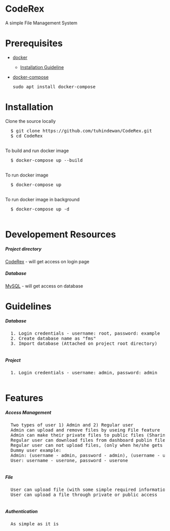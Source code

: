 # CodeRex
A simple File Management System 

# Prerequisites
- [docker](https://www.docker.com/)
  - [Installation Guideline](https://www.digitalocean.com/community/tutorials/how-to-install-and-use-docker-on-ubuntu-18-04)

- [docker-compose](https://docs.docker.com/compose/)
  <pre>
  sudo apt install docker-compose
  </pre>
 
 # Installation 
  Clone the source locally
  <pre>
  $ git clone https://github.com/tuhindewan/CodeRex.git
  $ cd CodeRex
  </pre>
  To build and run docker image
  <pre>
  $ docker-compose up --build
  </pre>
  To run docker image
  <pre>
  $ docker-compose up
  </pre>
  To run docker image in background
  <pre>
  $ docker-compose up -d
  </pre>
  
  # Developement Resources
  ##### Project directory
 
  [CodeRex](http://127.0.0.1:8081/src/) - will get access on login page
  
  ##### Database
 
  [MySQL](http://localhost:8080/) - will get access on database
  
  # Guidelines
  ##### Database
  <pre>
  1. Login credentials - username: root, password: example
  2. Create database name as "fms"
  3. Import database (Attached on project root directory)
  </pre>
  
   ##### Project
  <pre>
  1. Login credentials - username: admin, password: admin
  </pre>
  
  # Features
  ##### Access Management
   <pre>
  Two types of user 1) Admin and 2) Regular user
  Admin can upload and remove files by useing File feature
  Admin can make their private files to public files (Sharing)
  Regular user can download files from dashboard publin file list
  Regular user can not upload files, (only when he/she gets admin access)
  Dummy user example: 
  Admin: (username - admin, password - admin), (username - usertwo, password - usertwo)
  User: username - userone, password - userone
  </pre>
  
  ##### File
  <pre>
  User can upload file (with some simple required information) from here
  User can upload a file through private or public access
  </pre>
  
  ##### Authentication
  <pre>
  As simple as it is
  </pre>
  
  
